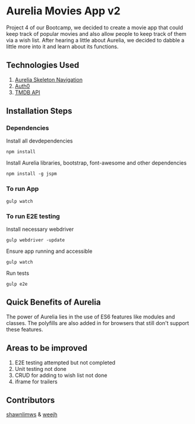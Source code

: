 # Aurelia Movies App v2
Project 4 of our Bootcamp, we decided to create a movie app that could keep track of popular movies and also allow people to keep track of them via a wish list. After hearing a little about Aurelia, we decided to dabble a little more into it and learn about its functions.

## Technologies Used
1. [Aurelia Skeleton Navigation](http://aurelia.io/docs.html#/aurelia/framework/1.0.0-beta.1.1.1/doc/article/a-production-setup)
1. [Auth0](https://auth0.com/)
1. [TMDB API](https://www.themoviedb.org/?language=en)

## Installation Steps
### Dependencies
Install all devdependencies
```
npm install
```
Install Aurelia libraries, bootstrap, font-awesome and other dependencies
```
npm install -g jspm
```
### To run App
```
gulp watch
```
### To run E2E testing
Install necessary webdriver
```
gulp webdriver -update
```
Ensure app running and accessible
```
gulp watch
```
Run tests
```
gulp e2e
```
## Quick Benefits of Aurelia
The power of Aurelia lies in the use of ES6 features like modules and classes. The polyfills are also added in for browsers that still don't support these features.

## Areas to be improved
1. E2E testing attempted but not completed
1. Unit testing not done
1. CRUD for adding to wish list not done
1. iframe for trailers

## Contributors
[shawnlimws](https://github.com/shawnlimws) & [weejh](https://github.com/weejh)
